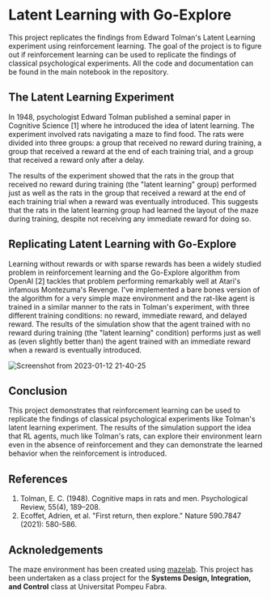 # Latent Learning with Go-Explore
This project replicates the findings from Edward Tolman's Latent Learning experiment using reinforcement learning. The goal of the project is to figure out if reinforcement learning can be used to replicate the findings of classical psychological experiments. All the code and documentation can be found in the main notebook in the repository. 

## The Latent Learning Experiment
In 1948, psychologist Edward Tolman published a seminal paper in Cognitive Science [1] where he introduced the idea of latent learning. The experiment involved rats navigating a maze to find food. The rats were divided into three groups: a group that received no reward during training, a group that received a reward at the end of each training trial, and a group that received a reward only after a delay.

The results of the experiment showed that the rats in the group that received no reward during training (the "latent learning" group) performed just as well as the rats in the group that received a reward at the end of each training trial when a reward was eventually introduced. This suggests that the rats in the latent learning group had learned the layout of the maze during training, despite not receiving any immediate reward for doing so.

## Replicating Latent Learning with Go-Explore
Learning without rewards or with sparse rewards has been a widely studied problem in reinforcement learning and the Go-Explore algorithm from OpenAI [2] tackles that problem performing remarkably well at Atari's infamous Montezuma's Revenge. I've implemented a bare bones version of the algorithm for a very simple maze environment and the rat-like agent is trained in a similar manner to the rats in Tolman's experiment, with three different training conditions: no reward, immediate reward, and delayed reward. The results of the simulation show that the agent trained with no reward during training (the "latent learning" condition) performs just as well as (even slightly better than) the agent trained with an immediate reward when a reward is eventually introduced.

![Screenshot from 2023-01-12 21-40-25](https://user-images.githubusercontent.com/70520320/212176400-e8249361-e8af-44e0-ad03-9627eea44937.png)

## Conclusion
This project demonstrates that reinforcement learning can be used to replicate the findings of classical psychological experiments like Tolman's latent learning experiment. The results of the simulation support the idea that RL agents, much like Tolman's rats, can explore their environment learn even in the absence of reinforcement and they can demonstrate the learned behavior when the reinforcement is introduced.

## References
1. Tolman, E. C. (1948). Cognitive maps in rats and men. Psychological Review, 55(4), 189–208.
2. Ecoffet, Adrien, et al. "First return, then explore." Nature 590.7847 (2021): 580-586.

## Acknoledgements 
The maze environment has been created using [mazelab](https://github.com/zuoxingdong/mazelab). 
This project has been undertaken as a class project for the **Systems Design, Integration, and Control** class at Universitat Pompeu Fabra. 
